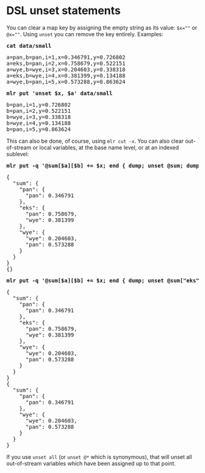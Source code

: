 <!---  PLEASE DO NOT EDIT DIRECTLY. EDIT THE .md.in FILE PLEASE. --->
# DSL unset statements

You can clear a map key by assigning the empty string as its value: `$x=""` or `@x=""`. Using `unset` you can remove the key entirely. Examples:

<pre class="pre-highlight-in-pair">
<b>cat data/small</b>
</pre>
<pre class="pre-non-highlight-in-pair">
a=pan,b=pan,i=1,x=0.346791,y=0.726802
a=eks,b=pan,i=2,x=0.758679,y=0.522151
a=wye,b=wye,i=3,x=0.204603,y=0.338318
a=eks,b=wye,i=4,x=0.381399,y=0.134188
a=wye,b=pan,i=5,x=0.573288,y=0.863624
</pre>

<pre class="pre-highlight-in-pair">
<b>mlr put 'unset $x, $a' data/small</b>
</pre>
<pre class="pre-non-highlight-in-pair">
b=pan,i=1,y=0.726802
b=pan,i=2,y=0.522151
b=wye,i=3,y=0.338318
b=wye,i=4,y=0.134188
b=pan,i=5,y=0.863624
</pre>

This can also be done, of course, using `mlr cut -x`. You can also clear out-of-stream or local variables, at the base name level, or at an indexed sublevel:

<pre class="pre-highlight-in-pair">
<b>mlr put -q '@sum[$a][$b] += $x; end { dump; unset @sum; dump }' data/small</b>
</pre>
<pre class="pre-non-highlight-in-pair">
{
  "sum": {
    "pan": {
      "pan": 0.346791
    },
    "eks": {
      "pan": 0.758679,
      "wye": 0.381399
    },
    "wye": {
      "wye": 0.204603,
      "pan": 0.573288
    }
  }
}
{}
</pre>

<pre class="pre-highlight-in-pair">
<b>mlr put -q '@sum[$a][$b] += $x; end { dump; unset @sum["eks"]; dump }' data/small</b>
</pre>
<pre class="pre-non-highlight-in-pair">
{
  "sum": {
    "pan": {
      "pan": 0.346791
    },
    "eks": {
      "pan": 0.758679,
      "wye": 0.381399
    },
    "wye": {
      "wye": 0.204603,
      "pan": 0.573288
    }
  }
}
{
  "sum": {
    "pan": {
      "pan": 0.346791
    },
    "wye": {
      "wye": 0.204603,
      "pan": 0.573288
    }
  }
}
</pre>

If you use `unset all` (or `unset @*` which is synonymous), that will unset all out-of-stream variables which have been assigned up to that point.
